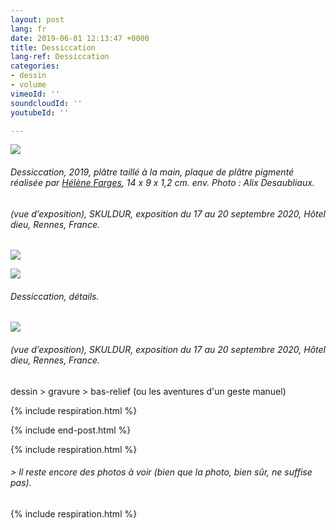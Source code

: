```yaml
---
layout: post
lang: fr
date: 2019-06-01 12:13:47 +0000
title: Dessiccation
lang-ref: Dessiccation
categories:
- dessin
- volume
vimeoId: ''
soundcloudId: ''
youtubeId: ''

---
```

![](/mepierdoparaver/imgs/disseccation-01.jpg)

###### _Dessiccation_, 2019, plâtre taillé à la main, plaque de plâtre pigmenté réalisée par [Hélène Farges](https://helenefarges.net/), 14 x 9 x 1,2 cm. env. Photo : Alix Desaubliaux.

###### (vue d’exposition), _SKULDUR_, exposition du 17 au 20 septembre 2020, Hôtel dieu, Rennes, France.

![](/mepierdoparaver/imgs/disseccation-02.jpg)

![](/mepierdoparaver/imgs/disseccation-03.jpg)

###### _Dessiccation_, détails.

![](/mepierdoparaver/imgs/disseccation-04.jpg)

###### (vue d’exposition), _SKULDUR_, exposition du 17 au 20 septembre 2020, Hôtel dieu, Rennes, France.

 dessin > gravure > bas-relief (ou les aventures d'un geste manuel)

{% include respiration.html %}

{% include end-post.html %}

{% include respiration.html %}

###### _> Il reste encore des photos à voir (bien que la photo, bien sûr, ne suffise pas)._

{% include respiration.html %}